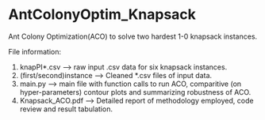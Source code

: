# AntColonyOptim_Knapsack

Ant Colony Optimization(ACO) to solve two hardest 1-0 knapsack instances.

File information:

1. knapPI*.csv --> raw input .csv data for six knapsack instances.
2. (first/second)instance --> Cleaned *.csv files of input data.
3. main.py --> main file with function calls to run ACO, comparitive (on hyper-parameters) contour plots and summarizing                      robustness of ACO. 
4. Knapsack_ACO.pdf --> Detailed report of methodology employed, code review and result tabulation.
